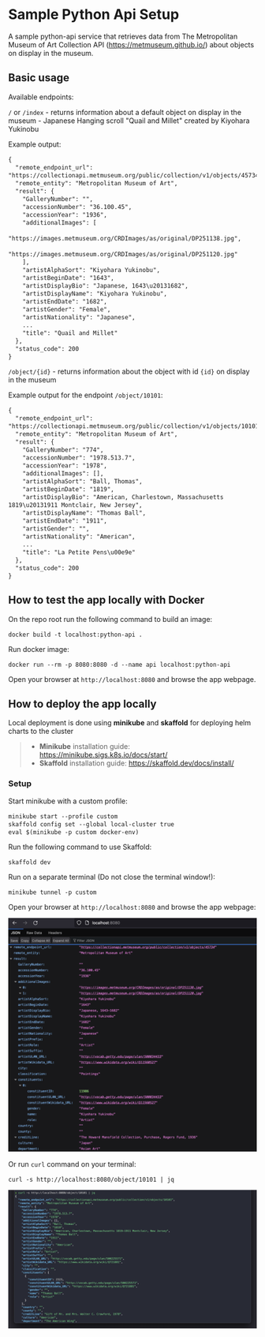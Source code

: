 # Sample Python Api Setup

A sample python-api service that retrieves data from The Metropolitan Museum of Art Collection API (https://metmuseum.github.io/) about objects on display in the museum.

## Basic usage
Available endpoints:

`/` or `/index` - returns information about a default object on display in the museum - Japanese Hanging scroll "Quail and Millet" created by Kiyohara Yukinobu

Example output:
```
{
  "remote_endpoint_url": "https://collectionapi.metmuseum.org/public/collection/v1/objects/45734",
  "remote_entity": "Metropolitan Museum of Art",
  "result": {
    "GalleryNumber": "",
    "accessionNumber": "36.100.45",
    "accessionYear": "1936",
    "additionalImages": [
      "https://images.metmuseum.org/CRDImages/as/original/DP251138.jpg",
      "https://images.metmuseum.org/CRDImages/as/original/DP251120.jpg"
    ],
    "artistAlphaSort": "Kiyohara Yukinobu",
    "artistBeginDate": "1643",
    "artistDisplayBio": "Japanese, 1643\u20131682",
    "artistDisplayName": "Kiyohara Yukinobu",
    "artistEndDate": "1682",
    "artistGender": "Female",
    "artistNationality": "Japanese",
    ...
    "title": "Quail and Millet"
  },
  "status_code": 200
}
```

`/object/{id}` - returns information about the object with id `{id}` on display in the museum 

Example output for the endpoint `/object/10101`:
```
{
  "remote_endpoint_url": "https://collectionapi.metmuseum.org/public/collection/v1/objects/10101",
  "remote_entity": "Metropolitan Museum of Art",
  "result": {
    "GalleryNumber": "774",
    "accessionNumber": "1978.513.7",
    "accessionYear": "1978",
    "additionalImages": [],
    "artistAlphaSort": "Ball, Thomas",
    "artistBeginDate": "1819",
    "artistDisplayBio": "American, Charlestown, Massachusetts 1819\u20131911 Montclair, New Jersey",
    "artistDisplayName": "Thomas Ball",
    "artistEndDate": "1911",
    "artistGender": "",
    "artistNationality": "American",
    ...
    "title": "La Petite Pens\u00e9e"
  },
  "status_code": 200
}
```


## How to test the app locally with Docker
On the repo root run the following command to build an image:
```
docker build -t localhost:python-api .
```
Run docker image:
```
docker run --rm -p 8080:8080 -d --name api localhost:python-api
```
Open your browser at `http://localhost:8080` and browse the app webpage.

## How to deploy the app locally
Local deployment is done using **minikube** and **skaffold** for deploying helm charts to the cluster

> - **Minikube** installation guide: https://minikube.sigs.k8s.io/docs/start/
> - **Skaffold** installation guide: https://skaffold.dev/docs/install/

### Setup
Start minikube with a custom profile:
```
minikube start --profile custom
skaffold config set --global local-cluster true
eval $(minikube -p custom docker-env)
```
Run the following command to use Skaffold:
```
skaffold dev
```
Run on a separate terminal (Do not close the terminal window!):
```
minikube tunnel -p custom
```
Open your browser at `http://localhost:8080` and browse the app webpage:

![alt text](images/browser.png)

Or run `curl` command on your terminal:

```
curl -s http://localhost:8080/object/10101 | jq
```
![alt text](images/terminal.png)
